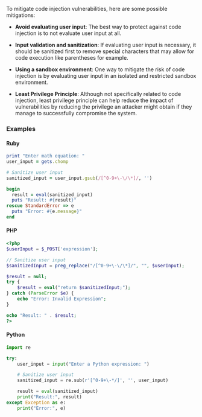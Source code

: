To mitigate code injection vulnerabilities, here are some possible mitigations:

- __Avoid evaluating user input__: The best way to protect against code injection is to not evaluate user input at all.


- __Input validation and sanitization__: If evaluating user input is necessary, it should be sanitized first to remove special characters that may allow for code execution like parentheses for example.


- __Using a sandbox environment__: One way to mitigate the risk of code injection is by evaluating user input in an isolated and restricted sandbox environment.


- __Least Privilege Principle__: Although not specifically related to code injection, least privilege principle can help reduce the impact of vulnerabilities by reducing the privilege an attacker might obtain if they manage to successfully compromise the system.


### Examples

#### Ruby

```ruby
print "Enter math equation: "
user_input = gets.chomp

# Sanitize user input
sanitized_input = user_input.gsub(/[^0-9+\-\/\*]/, '')

begin
  result = eval(sanitized_input)
  puts "Result: #{result}"
rescue StandardError => e
  puts "Error: #{e.message}"
end
```

#### PHP

```php
<?php
$userInput = $_POST['expression']; 

// Sanitize user input
$sanitizedInput = preg_replace("/[^0-9+\-\/\*]/", "", $userInput);

$result = null;
try {
    $result = eval("return $sanitizedInput;");
} catch (ParseError $e) {
    echo "Error: Invalid Expression";
}

echo "Result: " . $result;
?>
```

#### Python

```python
import re

try:
    user_input = input("Enter a Python expression: ")

    # Sanitize user input
    sanitized_input = re.sub(r'[^0-9+\-*/]', '', user_input)

    result = eval(sanitized_input)
    print("Result:", result)
except Exception as e:
    print("Error:", e)
```